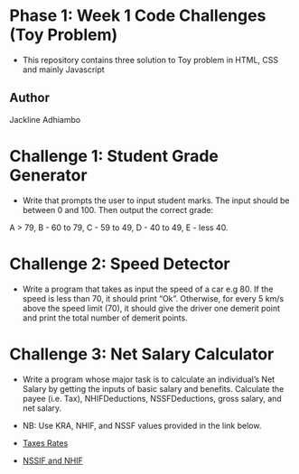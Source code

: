 # Phase 1: Week 1 Code Challenges (Toy Problem)

- This repository contains three solution to Toy problem in HTML, CSS and mainly Javascript

## Author

Jackline Adhiambo

# Challenge 1: Student Grade Generator 

- Write that prompts the user to input student marks. The input should be between 0 and 100. Then output the correct grade: 

A > 79, B - 60 to 79, C -  59 to 49, D - 40 to 49, E - less 40.

# Challenge 2: Speed Detector 

- Write a program that takes as input the speed of a car e.g 80. If the speed is less than 70, it should print “Ok”. Otherwise, for every 5 km/s above the speed limit (70), it should give the driver one demerit point and print the total number of demerit points.

#  Challenge 3: Net Salary Calculator 

- Write a program whose major task is to calculate an individual’s Net Salary by getting the inputs of basic salary and benefits. Calculate the payee (i.e. Tax), NHIFDeductions, NSSFDeductions, gross salary, and net salary.  

- NB: Use KRA, NHIF, and NSSF values provided in the link below.

- [Taxes Rates](https://www.aren.co.ke/payroll/taxrates.htm) 
- [NSSIF and NHIF](https://www.kra.go.ke/individual/calculate-tax/calculating-tax/paye)
